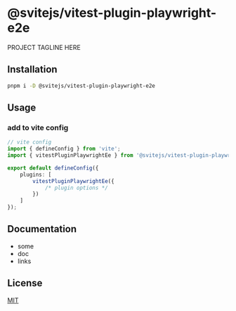 # @svitejs/vitest-plugin-playwright-e2e

PROJECT TAGLINE HERE

## Installation

```bash
pnpm i -D @svitejs/vitest-plugin-playwright-e2e
```

## Usage

### add to vite config

```ts
// vite config
import { defineConfig } from 'vite';
import { vitestPluginPlaywrightEe } from '@svitejs/vitest-plugin-playwright-e2e';

export default defineConfig({
	plugins: [
		vitestPluginPlaywrightEe({
			/* plugin options */
		})
	]
});
```

## Documentation

- some
- doc
- links

## License

[MIT](./LICENSE)
